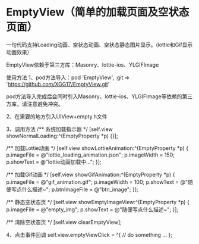 # EmptyView（简单的加载页面及空状态页面）

一句代码支持Loading动画、空状态动画、空状态静态图片显示。(lottie和Gif显示动画效果）

EmptyView依赖于第三方库：Masonry、lottie-ios、YLGIFImage

使用方法
1、pod方法导入：pod 'EmptyView', :git => 'https://github.com/XGG17/EmptyView.git'

pod方法导入完成后会同时引入Masonry、lottie-ios、YLGIFImage等依赖的第三方库，请注意避免冲突。

2、在需要的地方引入UIView+empty.h文件

3、调用方法
/** 系统加载指示器 */
[self.view showNormalLoading:^(EmptyProperty *p) {}];

/**  加载Lottie动画 */
[self.view showLottieAnimation:^(EmptyProperty *p) {
      p.imageFile = @"lottie_loading_animation.json";
      p.imageWidth = 150;
      p.showText = @"lottie动画加载中...";
}];
    
/**  加载Gif动画 */
[self.view showGifAnimation:^(EmptyProperty *p) {
      p.imageFile = @"gif_animation.gif";
      p.imageWidth = 100;
      p.showText = @"随便写点什么描述~";
      p.btnImageFile = @"btn_image";
}];

/**  静态空状态页 */
 [self.view showEmptyImageView:^(EmptyProperty *p) {
      p.imageFile = @"empty_img";
      p.showText = @"随便写点什么描述~";
}];

/** 清除空状态页 */
[self.view clearEmptyView];

4、点击事件回调
self.view.emptyViewClick = ^{
     // do something ...
};

